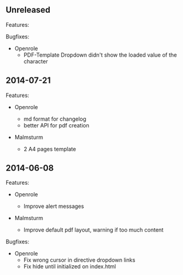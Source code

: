 ## Unreleased

Features:

Bugfixes:

* Openrole
    * PDF-Template Dropdown didn't show the loaded value of the character

## 2014-07-21

Features:

* Openrole
    * md format for changelog
    * better API for pdf creation

* Malmsturm
    * 2 A4 pages template
    
## 2014-06-08

Features:

* Openrole
    * Improve alert messages

* Malmsturm
    * Improve default pdf layout, warning if too much content
    
Bugfixes:
    
* Openrole
    * Fix wrong cursor in directive dropdown links
    * Fix hide until initialized on index.html
